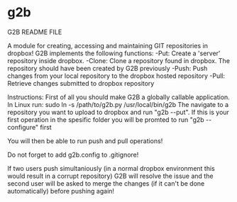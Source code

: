 # g2b
G2B README FILE

A module for creating, accessing and maintaining GIT repositories in dropbox!
G2B implements the following functions:
-Put: Create a 'server' repository inside dropbox. 
-Clone: Clone a repository found in dropbox. The repository should have been created by G2B previously
-Push: Push changes from your local repository to the dropbox hosted repository
-Pull: Retrieve changes submitted to dropbox repository


Instructions:
First of all you should make G2B a globally callable application. In Linux run:
sudo ln -s /path/to/g2b.py /usr/local/bin/g2b
The navigate to a repository you want to upload to dropbox and run "g2b --put".
If this is your first operation in the spesific folder you will be promted to run "g2b --configure" first

You will then be able to run push and pull operations!

Do not forget to add g2b.config to .gitignore!


If two users push simultaniously (in a normal dropbox environment this would result in a corrupt repository) G2B will resolve the issue and the second user will be asked to merge the changes (if it can't be done automatically) before pushing again!


